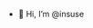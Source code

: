 - 👋 Hi, I’m @insuse

<!---
insuse/insuse is a ✨ special ✨ repository because its `README.md` (this file) appears on your GitHub profile.
You can click the Preview link to take a look at your changes.
--->
